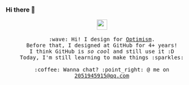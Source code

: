 ### Hi there 👋

<p align="center">
  <img src="https://user-images.githubusercontent.com/5679180/79618120-0daffb80-80be-11ea-819e-d2b0fa904d07.gif" width="27px">
  <br><br>
  <samp>
    :wave: Hi! I design for <a href="https://www.optimism.io/">Optimism</a>.
    <br>Before that, I designed at GitHub for 4+ years!
      <br>I think GitHub is <em>so cool</em> and still use it :D
    <br>Today, I'm still learning to make things :sparkles:
    <br><br>:coffee: Wanna chat? :point_right: @ me on <a href="javascript:;">2051945915@qq.com</a>
  </samp>
</p>

<!--
**yanghouqing/yanghouqing** is a ✨ _special_ ✨ repository because its `README.md` (this file) appears on your GitHub profile.

Here are some ideas to get you started:

- 🔭 I’m currently working on ...
- 🌱 I’m currently learning ...
- 👯 I’m looking to collaborate on ...
- 🤔 I’m looking for help with ...
- 💬 Ask me about ...
- 📫 How to reach me: ...
- 😄 Pronouns: ...
- ⚡ Fun fact: ...
-->
